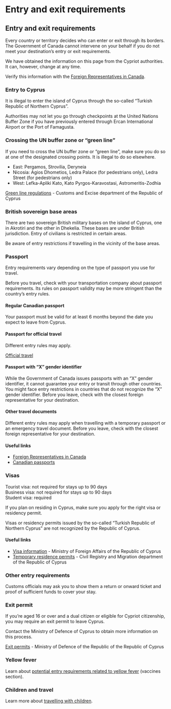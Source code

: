 # Entry and exit requirements

## Entry and exit requirements

Every country or territory decides who can enter or exit through its borders. The Government of Canada cannot intervene on your behalf if you do not meet your destination’s entry or exit requirements.

We have obtained the information on this page from the Cypriot authorities. It can, however, change at any time.

Verify this information with the [Foreign Representatives in Canada](https://www.international.gc.ca/protocol-protocole/reps.aspx?lang=eng).

### Entry to Cyprus

It is illegal to enter the island of Cyprus through the so-called “Turkish Republic of Northern Cyprus”.

Authorities may not let you go through checkpoints at the United Nations Buffer Zone if you have previously entered through Ercan International Airport or the Port of Famagusta.

### Crossing the UN buffer zone or “green line”

If you need to cross the UN buffer zone or “green line”, make sure you do so at one of the designated crossing points. It is illegal to do so elsewhere.

* East: Pergamos, Strovilia, Deryneia
* Nicosia: Agios Dhometios, Ledra Palace (for pedestrians only), Ledra Street (for pedestrians only)
* West: Lefka-Apliki Kato, Kato Pyrgos-Karavostasi, Astromeritis-Zodhia

[Green line regulations](https://www.mof.gov.cy/mof/customs/customs.nsf/All/05AEEF243C9BFC8BC22572BF002D0A28) - Customs and Excise department of the Republic of Cyprus

### British sovereign base areas

There are two sovereign British military bases on the island of Cyprus, one in Akrotiri and the other in Dhekelia. These bases are under British jurisdiction. Entry of civilians is restricted in certain areas.

Be aware of entry restrictions if travelling in the vicinity of the base areas.

### Passport

Entry requirements vary depending on the type of passport you use for travel.

Before you travel, check with your transportation company about passport requirements. Its rules on passport validity may be more stringent than the country’s entry rules.

#### Regular Canadian passport

Your passport must be valid for at least 6 months beyond the date you expect to leave from Cyprus.

#### Passport for official travel

Different entry rules may apply.

[Official travel](https://www.canada.ca/en/immigration-refugees-citizenship/services/canadian-passports/official-travel.html)

#### Passport with “X” gender identifier

While the Government of Canada issues passports with an “X” gender identifier, it cannot guarantee your entry or transit through other countries. You might face entry restrictions in countries that do not recognize the “X” gender identifier. Before you leave, check with the closest foreign representative for your destination.

#### Other travel documents

Different entry rules may apply when travelling with a temporary passport or an emergency travel document. Before you leave, check with the closest foreign representative for your destination.

#### Useful links

* [Foreign Representatives in Canada](https://www.international.gc.ca/protocol-protocole/reps.aspx?lang=eng)
* [Canadian passports](http://www.canada.ca/passport)

### Visas

Tourist visa: not required for stays up to 90 days  
Business visa: not required for stays up to 90 days  
Student visa: required

If you plan on residing in Cyprus, make sure you apply for the right visa or residency permit.

Visas or residency permits issued by the so-called “Turkish Republic of Northern Cyprus” are not recognized by the Republic of Cyprus.

#### Useful links

* [Visa information](https://mfa.gov.cy/visa-information.html) - Ministry of Foreign Affairs of the Republic of Cyprus
* [Temporary residence permits](http://www.moi.gov.cy/moi/CRMD/crmd.nsf/All/3970FC0B8741575AC2257D1F001EFF59?OpenDocument) - Civil Registry and Migration department of the Republic of Cyprus

### Other entry requirements

Customs officials may ask you to show them a return or onward ticket and proof of sufficient funds to cover your stay.

### Exit permit

If you’re aged 16 or over and a dual citizen or eligible for Cypriot citizenship, you may require an exit permit to leave Cyprus.

Contact the Ministry of Defence of Cyprus to obtain more information on this process.

[Exit permits](https://mod.gov.cy/en/%CF%80%CE%B9%CF%83%CF%84%CE%BF%CF%80%CE%BF%CE%B9%CE%B7%CF%84%CE%B9%CE%BA%CE%AC-%CE%AC%CE%B4%CE%B5%CE%B9%CE%B5%CF%82.html) - Ministry of Defence of the Republic of the Republic of Cyprus

### Yellow fever

Learn about [potential entry requirements related to yellow fever](#health) (vaccines section).

### Children and travel

Learn more about [travelling with children](http://travel.gc.ca/travelling/children).